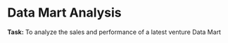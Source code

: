 # Data Mart Analysis
**Task:**
  To analyze the sales and performance of a latest venture Data Mart
